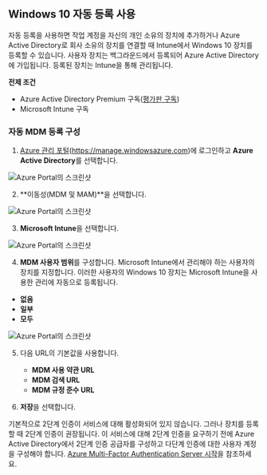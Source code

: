 ## <a name="enable-windows-10-automatic-enrollment"></a>Windows 10 자동 등록 사용

자동 등록을 사용하면 작업 계정을 자신의 개인 소유의 장치에 추가하거나 Azure Active Directory로 회사 소유의 장치를 연결할 때 Intune에서 Windows 10 장치를 등록할 수 있습니다. 사용자 장치는 백그라운드에서 등록되어 Azure Active Directory에 가입됩니다. 등록된 장치는 Intune을 통해 관리됩니다.

**전제 조건**
- Azure Active Directory Premium 구독([평가판 구독](http://go.microsoft.com/fwlink/?LinkID=816845))
- Microsoft Intune 구독


### <a name="configure-automatic-mdm-enrollment"></a>자동 MDM 등록 구성

1. [Azure 관리 포털](https://portal.azure.com)(https://manage.windowsazure.com)에 로그인하고 **Azure Active Directory**를 선택합니다.

  ![Azure Portal의 스크린샷](../media/auto-enroll-azure-main.png)

2. **이동성(MDM 및 MAM)**을 선택합니다.

  ![Azure Portal의 스크린샷](../media/auto-enroll-mdm.png)

3. **Microsoft Intune**을 선택합니다.

  ![Azure Portal의 스크린샷](../media/auto-enroll-intune.png)

4. **MDM 사용자 범위**를 구성합니다. Microsoft Intune에서 관리해야 하는 사용자의 장치를 지정합니다. 이러한 사용자의 Windows 10 장치는 Microsoft Intune을 사용한 관리에 자동으로 등록됩니다.

  - **없음**
  - **일부**
  - **모두**

   ![Azure Portal의 스크린샷](../media/auto-enroll-scope.png)

5. 다음 URL의 기본값을 사용합니다.
    - **MDM 사용 약관 URL**
    - **MDM 검색 URL**
    - **MDM 규정 준수 URL**

6. **저장**을 선택합니다.

기본적으로 2단계 인증이 서비스에 대해 활성화되어 있지 않습니다. 그러나 장치를 등록할 때 2단계 인증이 권장됩니다. 이 서비스에 대해 2단계 인증을 요구하기 전에 Azure Active Directory에서 2단계 인증 공급자를 구성하고 다단계 인증에 대한 사용자 계정을 구성해야 합니다. [Azure Multi-Factor Authentication Server 시작](https://docs.microsoft.com/azure/multi-factor-authentication/multi-factor-authentication-get-started-cloud)을 참조하세요.
